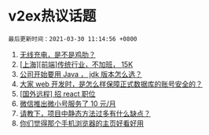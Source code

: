 # v2ex热议话题

`最后更新时间：2021-03-30 11:14:56 +0800`

1. [无线充电，是不是鸡肋？](https://www.v2ex.com/t/766163)
1. [[上海][前端]传统行业，不加班， 15K](https://www.v2ex.com/t/766118)
1. [公司开始要用 Java ， jdk 版本怎么选？](https://www.v2ex.com/t/766378)
1. [大家 web 开发时，是怎么样保障正式数据库的账号安全的？](https://www.v2ex.com/t/766088)
1. [[国外远程] 招 react 职位](https://www.v2ex.com/t/766089)
1. [微信推出微小号服务了 10 元/月](https://www.v2ex.com/t/766369)
1. [请教下，项目中静态方法过多有什么缺点？](https://www.v2ex.com/t/766202)
1. [你们觉得那个手机浏览器的主页好看好用](https://www.v2ex.com/t/766189)

